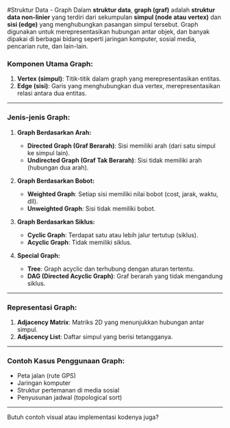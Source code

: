 #Struktur Data - Graph
Dalam **struktur data**, **graph (graf)** adalah **struktur data non-linier** yang terdiri dari sekumpulan **simpul (node atau vertex)** dan **sisi (edge)** yang menghubungkan pasangan simpul tersebut. Graph digunakan untuk merepresentasikan hubungan antar objek, dan banyak dipakai di berbagai bidang seperti jaringan komputer, sosial media, pencarian rute, dan lain-lain.

### Komponen Utama Graph:

1. **Vertex (simpul)**: Titik-titik dalam graph yang merepresentasikan entitas.
2. **Edge (sisi)**: Garis yang menghubungkan dua vertex, merepresentasikan relasi antara dua entitas.

---

### Jenis-jenis Graph:

1. **Graph Berdasarkan Arah:**

   * **Directed Graph (Graf Berarah)**: Sisi memiliki arah (dari satu simpul ke simpul lain).
   * **Undirected Graph (Graf Tak Berarah)**: Sisi tidak memiliki arah (hubungan dua arah).

2. **Graph Berdasarkan Bobot:**

   * **Weighted Graph**: Setiap sisi memiliki nilai bobot (cost, jarak, waktu, dll).
   * **Unweighted Graph**: Sisi tidak memiliki bobot.

3. **Graph Berdasarkan Siklus:**

   * **Cyclic Graph**: Terdapat satu atau lebih jalur tertutup (siklus).
   * **Acyclic Graph**: Tidak memiliki siklus.

4. **Special Graph:**

   * **Tree**: Graph acyclic dan terhubung dengan aturan tertentu.
   * **DAG (Directed Acyclic Graph)**: Graf berarah yang tidak mengandung siklus.

---

### Representasi Graph:

1. **Adjacency Matrix**: Matriks 2D yang menunjukkan hubungan antar simpul.
2. **Adjacency List**: Daftar simpul yang berisi tetangganya.

---

### Contoh Kasus Penggunaan Graph:

* Peta jalan (rute GPS)
* Jaringan komputer
* Struktur pertemanan di media sosial
* Penyusunan jadwal (topological sort)

---

Butuh contoh visual atau implementasi kodenya juga?
